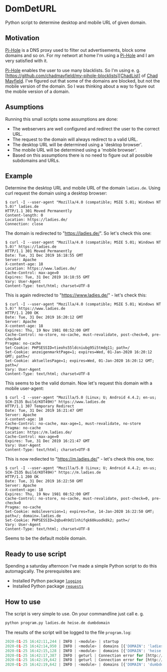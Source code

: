# DomDetURL
 Python script to determine desktop and mobile URL of given domain.

## Motivation
[Pi-Hole][PiHole] is a DNS proxy used to filter out advertisements, block some
domains and so on. For my networt at home I'm using a [Pi-Hole][PiHole] and I
am very satisfied with it.

[Pi-Hole][PiHole] enables the user to use many blacklists. So I'm using e. g.
[https://github.com/chadmayfield/my-pihole-blocklists][ChadList] of
[Chad Mayfield][Chad]. I've figured out that some of the domains are blocked,
but not the mobile version of the domain. So I was thinking about a way to
figure out the mobile version of a domain.

## Asumptions
Running this small scripts some assumptions are done:

- The webservers are well configured and redirect the user to the correct URL.
- The request to the domain will always redirect to a valid URL.
- The desktop URL will be determined using a 'desktop browser'.
- The mobile URL will be determined using a 'mobile browser'.
- Based on this assumptions there is no need to figure out all possible subdomains
  and URLs.

## Example

Determine the desktop URL and mobile URL of the domain ```ladies.de```. Using
curl request the domain using a desktop browser:

```
$ curl -I --user-agent "Mozilla/4.0 (compatible; MSIE 5.01; Windows NT 5.0)" ladies.de
HTTP/1.1 301 Moved Permanently
Content-length: 0
Location: https://ladies.de/
Connection: close
```
The domain is redirected to "https://ladies.de/". So let's check this one:
```
$ curl -I --user-agent "Mozilla/4.0 (compatible; MSIE 5.01; Windows NT 5.0)" https://ladies.de
HTTP/1.1 301 Moved Permanently
Date: Tue, 31 Dec 2019 16:18:55 GMT
Server: Apache
X-content-age: 18
Location: https://www.ladies.de/
Cache-Control: max-age=0
Expires: Tue, 31 Dec 2019 16:18:55 GMT
Vary: User-Agent
Content-Type: text/html; charset=UTF-8
```
This is again redirected to "https://www.ladies.de/" - let's check this:
```
$ curl -I --user-agent "Mozilla/4.0 (compatible; MSIE 5.01; Windows NT 5.0)" https://www.ladies.de
HTTP/1.1 200 OK
Date: Tue, 31 Dec 2019 16:20:12 GMT
Server: Apache
X-content-age: 18
Expires: Thu, 19 Nov 1981 08:52:00 GMT
Cache-Control: no-store, no-cache, must-revalidate, post-check=0, pre-check=0
Pragma: no-cache
Set-Cookie: PHPSESSID=tieohs55ldcniubg95i5tmdg11; path=/
Set-Cookie: anzeigenmarktPage=1; expires=Wed, 01-Jan-2020 16:20:12 GMT; path=/
Set-Cookie: aktuellesPage=1; expires=Wed, 01-Jan-2020 16:20:12 GMT; path=/
Vary: User-Agent
Content-Type: text/html; charset=UTF-8
```
This seems to be the valid domain. Now let's request this domain with a mobile user-agent:
```
$ curl -I --user-agent "Mozilla/5.0 (Linux; U; Android 4.4.2; en-us; SCH-I535 Build/KOT49H)" https://www.ladies.de
HTTP/1.1 307 Temporary Redirect
Date: Tue, 31 Dec 2019 16:21:47 GMT
Server: Apache
X-content-age: 18
Cache-Control: no-cache, max-age=1, must-revalidate, no-store
Pragma: no-cache
Location: https://m.ladies.de/
Cache-Control: max-age=0
Expires: Tue, 31 Dec 2019 16:21:47 GMT
Vary: User-Agent
Content-Type: text/html; charset=UTF-8
```
This is now rediected to "https://m.ladies.de/" - let's check this one, too:
```
$ curl -I --user-agent "Mozilla/5.0 (Linux; U; Android 4.4.2; en-us; SCH-I535 Build/KOT49H)" https://m.ladies.de
HTTP/1.1 200 OK
Date: Tue, 31 Dec 2019 16:22:50 GMT
Server: Apache
X-content-age: 18
Expires: Thu, 19 Nov 1981 08:52:00 GMT
Cache-Control: no-store, no-cache, must-revalidate, post-check=0, pre-check=0
Pragma: no-cache
Set-Cookie: mobileversion=1; expires=Tue, 14-Jan-2020 16:22:50 GMT; path=/; domain=.ladies.de
Set-Cookie: PHPSESSID=2qbu4h9d1lnhifqk60kuodk8k2; path=/
Vary: User-Agent
Content-Type: text/html; charset=UTF-8
```
Seems to be the default mobile domain.

## Ready to use script

Spending a saturday afternoon I've made a simple Python script to do this
automagically. The prerequisites are:

- Installed Python package [```logging```][PyLogging]
- Installed Python package [```requests```][PyRequests]

## How to use
The script is very simple to use. On your commandline just call e. g.

```Python
python program.py ladies.de heise.de dumbdomain
```

The results of the script will be logged to the file ```program.log```:

```Python
2020-01-25 16:42:11,244 | INFO | <module> | startup
2020-01-25 16:42:14,950 | INFO | <module> | domains [{'DOMAIN': 'ladies.de', 'DESKTOP': 'https://www.ladies.de/', 'MOBILE': 'https://m.ladies.de/'}]
2020-01-25 16:42:15,128 | INFO | <module> | domains [{'DOMAIN': 'heise.de', 'DESKTOP': 'https://www.heise.de/', 'MOBILE': 'https://www.heise.de/'}]
2020-01-25 16:42:17,387 | INFO | geturl | Connection error for [http://dumbdomain]: [HTTPConnectionPool(host='dumbdomain', port=80): Max retries exceeded with url: / (Caused by NewConnectionError('<urllib3.connection.HTTPConnection object at 0x000001F09EA02820>: Failed to establish a new connection: [Errno 11001] getaddrinfo failed'))]
2020-01-25 16:42:19,642 | INFO | geturl | Connection error for [http://dumbdomain]: [HTTPConnectionPool(host='dumbdomain', port=80): Max retries exceeded with url: / (Caused by NewConnectionError('<urllib3.connection.HTTPConnection object at 0x000001F09EA02040>: Failed to establish a new connection: [Errno 11001] getaddrinfo failed'))]
2020-01-25 16:42:19,642 | INFO | <module> | domains [{'DOMAIN': 'dumbdomain', 'DESKTOP': 'http://dumbdomain', 'MOBILE': 'http://dumbdomain'}]
```

[ChadList]: https://github.com/chadmayfield/my-pihole-blocklists
[Chad]: https://github.com/chadmayfield
[PiHole]: https://pi-hole.net/
[PyLogging]: https://pypi.org/project/logging/
[PyRequests]: https://pypi.org/project/requests/